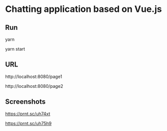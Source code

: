 # Chatting application based on Vue.js
## Run
yarn

yarn start

## URL
http://localhost:8080/page1

http://localhost:8080/page2


## Screenshots
https://prnt.sc/uh74xt

https://prnt.sc/uh75h9
